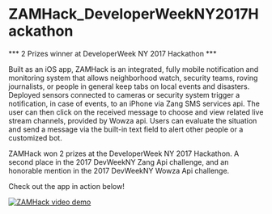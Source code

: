# ZAMHack_DeveloperWeekNY2017Hackathon
*** 2 Prizes winner at DeveloperWeek NY 2017 Hackathon ***

Built as an iOS app, ZAMHack is an integrated, fully mobile notification and monitoring system that allows neighborhood watch, security teams, roving journalists, or people in general keep tabs on local events and disasters. Deployed sensors connected to cameras or security system trigger a notification, in case of events, to an iPhone via Zang SMS services api. The user can then click on the received message to choose and view related live stream channels, provided by Wowza api. Users can evaluate the situation and send a message via the built-in text field to alert other people or a customized bot.

ZAMHack won 2 prizes at the DeveloperWeek NY 2017 Hackathon. A second place in the 2017 DevWeekNY Zang Api challenge, and an honorable mention in the 2017 DevWeekNY Wowza Api challenge.

Check out the app in action below!

[![ZAMHack video demo](https://img.youtube.com/vi/p9o9bdGKLNc/0.jpg)](https://youtu.be/8BCIc6aa5YU)
